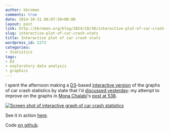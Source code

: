 ```yaml
---
author: kbroman
comments: true
date: 2014-10-31 00:07:58+00:00
layout: post
link: http://kbroman.org/blog/2014/10/30/interactive-plot-of-car-crash-stats/
slug: interactive-plot-of-car-crash-stats
title: Interactive plot of car crash stats
wordpress_id: 2273
categories:
- Statistics
tags:
- D3
- exploratory data analysis
- graphics
---
```


I spent the afternoon making a [D3](http://d3js.org)-based [interactive version](https://www.biostat.wisc.edu/~kbroman/D3/car_crashes) of the graphs of car crash statistics by state that I'd [discussed yesterday](http://kbroman.org/blog/2014/10/29/improved-graphs-of-car-crash-stats/): my attempt to improve on the graphs in [Mona Chalabi](https://twitter.com/monachalabi)'s [post at 538](http://fivethirtyeight.com/datalab/which-state-has-the-worst-drivers/).

[![Screen shot of interactive graph of car crash statistics](https://kbroman.files.wordpress.com/2014/10/interactive_car_crashes.png?w=300)](https://www.biostat.wisc.edu/~kbroman/D3/car_crashes)

See it in action [here](https://www.biostat.wisc.edu/~kbroman/D3/car_crashes).

Code [on github](https://github.com/kbroman/d3examples/tree/master/car_crashes).

